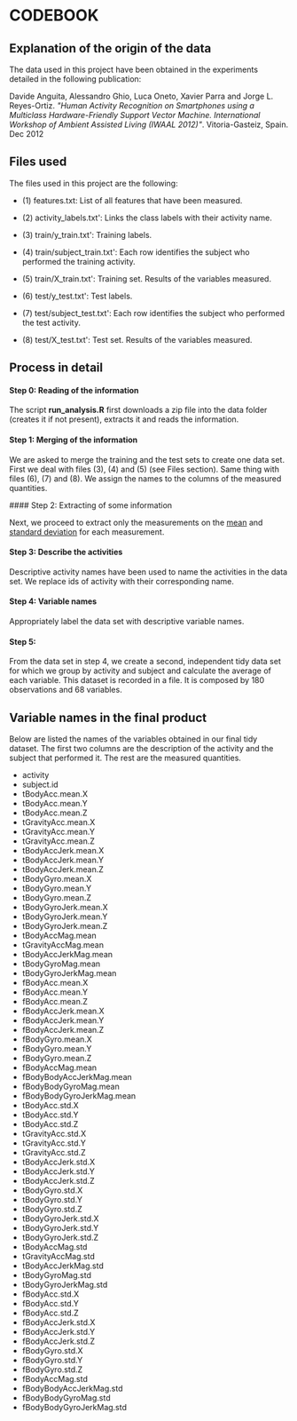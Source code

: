 CODEBOOK
========

Explanation of the origin of the data
-------------------------------------

The data used in this project have been obtained in the experiments detailed in the following publication:

Davide Anguita, Alessandro Ghio, Luca Oneto, Xavier Parra and Jorge L. Reyes-Ortiz. *"Human Activity Recognition on Smartphones using a Multiclass Hardware-Friendly Support Vector Machine. International Workshop of Ambient Assisted Living (IWAAL 2012)"*. Vitoria-Gasteiz, Spain. Dec 2012


Files used
----------

The files used in this project are the following:

* (1) features.txt: List of all features that have been measured.
* (2) activity_labels.txt': Links the class labels with their activity name.

* (3) train/y_train.txt': Training labels.
* (4) train/subject_train.txt': Each row identifies the subject who performed the training activity. 
* (5) train/X_train.txt': Training set. Results of the variables measured.

* (6) test/y_test.txt': Test labels.
* (7) test/subject_test.txt': Each row identifies the subject who performed the test activity. 
* (8) test/X_test.txt': Test set. Results of the variables measured.


Process in detail
-----------------

#### Step 0: Reading of the information

The script **run_analysis.R** first downloads a zip file into the data folder (creates it if not present), extracts it and reads the information.

#### Step 1: Merging of the information

We are asked to merge the training and the test sets to create one data set. First we deal with files (3), (4) and (5) (see Files section). Same thing with files (6), (7) and (8). We assign the names to the columns of the measured quantities.

#### Step 2: Extracting of some information

Next, we proceed to extract only the measurements on the [mean](https://en.wikipedia.org/wiki/Arithmetic_mean) and [standard deviation](https://en.wikipedia.org/wiki/Standard_deviation) for each measurement. 

#### Step 3: Describe the activities

Descriptive activity names have been used to name the activities in the data set. We replace ids of activity with their corresponding name.

#### Step 4: Variable names

Appropriately label the data set with descriptive variable names. 

#### Step 5: 

From the data set in step 4, we create a second, independent tidy data set for which we group by activity and subject and calculate the average of each variable. This dataset is recorded in a file. It is composed by 180 observations and 68 variables.


Variable names in the final product
-----------------------------------

Below are listed the names of the variables obtained in our final tidy dataset. The first two columns are the description of the activity and the subject that performed it. The rest are the measured quantities.

* activity
* subject.id
* tBodyAcc.mean.X
* tBodyAcc.mean.Y
* tBodyAcc.mean.Z
* tGravityAcc.mean.X
* tGravityAcc.mean.Y
* tGravityAcc.mean.Z
* tBodyAccJerk.mean.X
* tBodyAccJerk.mean.Y
* tBodyAccJerk.mean.Z
* tBodyGyro.mean.X
* tBodyGyro.mean.Y
* tBodyGyro.mean.Z
* tBodyGyroJerk.mean.X
* tBodyGyroJerk.mean.Y
* tBodyGyroJerk.mean.Z
* tBodyAccMag.mean
* tGravityAccMag.mean
* tBodyAccJerkMag.mean
* tBodyGyroMag.mean
* tBodyGyroJerkMag.mean
* fBodyAcc.mean.X
* fBodyAcc.mean.Y
* fBodyAcc.mean.Z
* fBodyAccJerk.mean.X
* fBodyAccJerk.mean.Y
* fBodyAccJerk.mean.Z
* fBodyGyro.mean.X
* fBodyGyro.mean.Y
* fBodyGyro.mean.Z
* fBodyAccMag.mean
* fBodyBodyAccJerkMag.mean
* fBodyBodyGyroMag.mean
* fBodyBodyGyroJerkMag.mean
* tBodyAcc.std.X
* tBodyAcc.std.Y
* tBodyAcc.std.Z
* tGravityAcc.std.X
* tGravityAcc.std.Y
* tGravityAcc.std.Z
* tBodyAccJerk.std.X
* tBodyAccJerk.std.Y
* tBodyAccJerk.std.Z
* tBodyGyro.std.X
* tBodyGyro.std.Y
* tBodyGyro.std.Z
* tBodyGyroJerk.std.X
* tBodyGyroJerk.std.Y
* tBodyGyroJerk.std.Z
* tBodyAccMag.std
* tGravityAccMag.std
* tBodyAccJerkMag.std
* tBodyGyroMag.std
* tBodyGyroJerkMag.std
* fBodyAcc.std.X
* fBodyAcc.std.Y
* fBodyAcc.std.Z
* fBodyAccJerk.std.X
* fBodyAccJerk.std.Y
* fBodyAccJerk.std.Z
* fBodyGyro.std.X
* fBodyGyro.std.Y
* fBodyGyro.std.Z
* fBodyAccMag.std
* fBodyBodyAccJerkMag.std
* fBodyBodyGyroMag.std
* fBodyBodyGyroJerkMag.std
